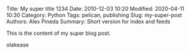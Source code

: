 Title: My super title 1234
Date: 2010-12-03 10:20
Modified: 2020-04-11 10:30
Category: Python
Tags: pelican, publishing
Slug: my-super-post
Authors: Alex Pineda
Summary: Short version for index and feeds

This is the content of my super blog post.

olakease
